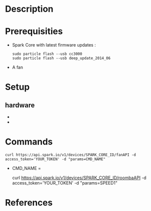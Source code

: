 # Description
 
# Prerequisities
 * Spark Core with latest firmware updates :
     
    ```
    sudo particle flash --usb cc3000
    sudo particle flash --usb deep_update_2014_06
    ``` 
 * A fan

# Setup
## hardware 
* 
* 

# Commands
    curl https://api.spark.io/v1/devices/SPARK_CORE_ID/fanAPI -d access_token='YOUR_TOKEN' -d "params=CMD_NAME"
 
 * CMD_NAME = 

    curl https://api.spark.io/v1/devices/SPARK_CORE_ID/roombaAPI -d access_token='YOUR_TOKEN' -d "params=SPEED1"
     
# References

